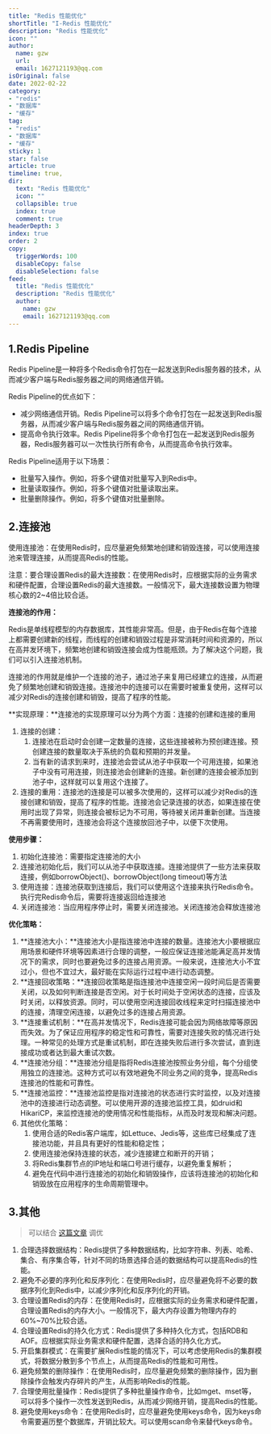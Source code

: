 ```yaml
---
title: "Redis 性能优化"
shortTitle: "I-Redis 性能优化"
description: "Redis 性能优化"
icon: ""
author: 
  name: gzw
  url: 
  email: 1627121193@qq.com
isOriginal: false
date: 2022-02-22
category: 
- "redis"
- "数据库"
- "缓存"
tag:
- "redis"
- "数据库"
- "缓存"
sticky: 1
star: false
article: true
timeline: true,
dir:
  text: "Redis 性能优化"
  icon: ""
  collapsible: true
  index: true
  comment: true
headerDepth: 3
index: true
order: 2
copy:
  triggerWords: 100
  disableCopy: false
  disableSelection: false
feed:
  title: "Redis 性能优化"
  description: "Redis 性能优化"
  author:
    name: gzw
    email: 1627121193@qq.com
---
```



## 1.Redis Pipeline

Redis Pipeline是一种将多个Redis命令打包在一起发送到Redis服务器的技术，从而减少客户端与Redis服务器之间的网络通信开销。

Redis Pipeline的优点如下：

- 减少网络通信开销。Redis Pipeline可以将多个命令打包在一起发送到Redis服务器，从而减少客户端与Redis服务器之间的网络通信开销。
- 提高命令执行效率。Redis Pipeline将多个命令打包在一起发送到Redis服务器，Redis服务器可以一次性执行所有命令，从而提高命令执行效率。

Redis Pipeline适用于以下场景：

- 批量写入操作。例如，将多个键值对批量写入到Redis中。
- 批量读取操作。例如，将多个键值对批量读取出来。
- 批量删除操作。例如，将多个键值对批量删除。





## 2.连接池

使用连接池：在使用Redis时，应尽量避免频繁地创建和销毁连接，可以使用连接池来管理连接，从而提高Redis的性能。

注意：要合理设置Redis的最大连接数：在使用Redis时，应根据实际的业务需求和硬件配置，合理设置Redis的最大连接数。一般情况下，最大连接数设置为物理核心数的2~4倍比较合适。

**连接池的作用：**

Redis是单线程模型的内存数据库，其性能非常高。但是，由于Redis在每个连接上都需要创建新的线程，而线程的创建和销毁过程是非常消耗时间和资源的，所以在高并发环境下，频繁地创建和销毁连接会成为性能瓶颈。为了解决这个问题，我们可以引入连接池机制。

连接池的作用就是维护一个连接的池子，通过池子来复用已经建立的连接，从而避免了频繁地创建和销毁连接。连接池中的连接可以在需要时被重复使用，这样可以减少对Redis的连接创建和销毁，提高了程序的性能。

**实现原理：**连接池的实现原理可以分为两个方面：连接的创建和连接的重用

1. 连接的创建：
   1. 连接池在启动时会创建一定数量的连接，这些连接被称为预创建连接。预创建连接的数量取决于系统的负载和预期的并发量。
   2. 当有新的请求到来时，连接池会尝试从池子中获取一个可用连接，如果池子中没有可用连接，则连接池会创建新的连接。新创建的连接会被添加到池子中，这样就可以复用这个连接了。
2. 连接的重用：连接池的连接是可以被多次使用的，这样可以减少对Redis的连接创建和销毁，提高了程序的性能。连接池会记录连接的状态，如果连接在使用时出现了异常，则连接会被标记为不可用，等待被关闭并重新创建。当连接不再需要使用时，连接池会将这个连接放回池子中，以便下次使用。

**使用步骤：**

1. 初始化连接池：需要指定连接池的大小
2. 连接池初始化后，我们可以从池子中获取连接。连接池提供了一些方法来获取连接，例如borrowObject()、borrowObject(long timeout)等方法
3. 使用连接：连接池获取到连接后，我们可以使用这个连接来执行Redis命令。执行完Redis命令后，需要将连接返回给连接池
4. 关闭连接池：当应用程序停止时，需要关闭连接池。关闭连接池会释放连接池

**优化策略：**

1. **连接池大小：**连接池大小是指连接池中连接的数量。连接池大小要根据应用场景和硬件环境等因素进行合理的调整，一般应保证连接池能满足高并发情况下的需求，同时也要避免过多的连接占用资源。一般来说，连接池大小不宜过小，但也不宜过大，最好能在实际运行过程中进行动态调整。
2. **连接回收策略：**连接回收策略是指连接池中连接空闲一段时间后是否需要关闭，以及如何判断连接是否空闲。对于长时间处于空闲状态的连接，应该及时关闭，以释放资源。同时，可以使用空闲连接回收线程来定时扫描连接池中的连接，清理空闲连接，以避免过多的连接占用资源。
3. **连接重试机制：**在高并发情况下，Redis连接可能会因为网络故障等原因而失效。为了保证应用程序的稳定性和可靠性，需要对连接失败的情况进行处理。一种常见的处理方式是重试机制，即在连接失败后进行多次尝试，直到连接成功或者达到最大重试次数。
4. **连接池分组：**连接池分组是指将Redis连接池按照业务分组，每个分组使用独立的连接池。这种方式可以有效地避免不同业务之间的竞争，提高Redis连接池的性能和可靠性。
5. **连接池监控：**连接池监控是指对连接池的状态进行实时监控，以及对连接池中的连接进行动态调整。可以使用开源的连接池监控工具，如druid和HikariCP，来监控连接池的使用情况和性能指标，从而及时发现和解决问题。
6. 其他优化策略：
   1. 使用合适的Redis客户端库，如Lettuce、Jedis等，这些库已经集成了连接池功能，并且具有更好的性能和稳定性；
   2. 使用连接池保持连接的状态，减少连接建立和断开的开销；
   3. 将Redis集群节点的IP地址和端口号进行缓存，以避免重复解析；
   4. 避免在代码中进行连接池的初始化和销毁操作，应该将连接池的初始化和销毁放在应用程序的生命周期管理中。





## 3.其他

> 可以结合 [这篇文章](https://www.pdai.tech/md/db/nosql-redis/db-redis-x-performance.html) 调优

1. 合理选择数据结构：Redis提供了多种数据结构，比如字符串、列表、哈希、集合、有序集合等，针对不同的场景选择合适的数据结构可以提高Redis的性能。
2. 避免不必要的序列化和反序列化：在使用Redis时，应尽量避免将不必要的数据序列化到Redis中，以减少序列化和反序列化的开销。
3. 合理设置Redis的内存：在使用Redis时，应根据实际的业务需求和硬件配置，合理设置Redis的内存大小。一般情况下，最大内存设置为物理内存的60%~70%比较合适。
4. 合理设置Redis的持久化方式：Redis提供了多种持久化方式，包括RDB和AOF。应根据实际业务需求和硬件配置，选择合适的持久化方式。
5. 开启集群模式：在需要扩展Redis性能的情况下，可以考虑使用Redis的集群模式，将数据分散到多个节点上，从而提高Redis的性能和可用性。
6. 避免频繁的删除操作：在使用Redis时，应尽量避免频繁的删除操作，因为删除操作会触发内存碎片的产生，从而影响Redis的性能。
7. 合理使用批量操作：Redis提供了多种批量操作命令，比如mget、mset等，可以将多个操作一次性发送到Redis，从而减少网络开销，提高Redis的性能。
8. 避免使用keys命令：在使用Redis时，应尽量避免使用keys命令，因为keys命令需要遍历整个数据库，开销比较大。可以使用scan命令来替代keys命令。

